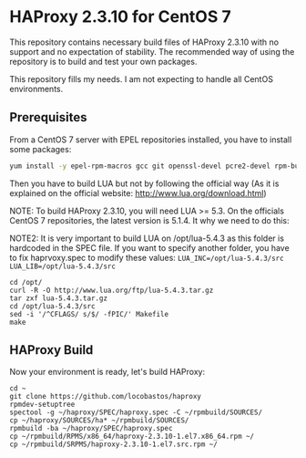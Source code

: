 # HAProxy 2.3.10 for CentOS 7

This repository contains necessary build files of HAProxy 2.3.10 with no support and no expectation of stability. The recommended way of using the repository is to build and test your own packages.

This repository fills my needs. I am not expecting to handle all CentOS environments.

## Prerequisites

From a CentOS 7 server with EPEL repositories installed, you have to install some packages:

```bash
yum install -y epel-rpm-macros gcc git openssl-devel pcre2-devel rpm-build spectool systemd-devel zlib-devel
```

Then you have to build LUA but not by following the official way (As it is explained on the official website: http://www.lua.org/download.html)

NOTE: To build HAProxy 2.3.10, you will need LUA >= 5.3. On the officials CentOS 7 repositories, the latest version is 5.1.4. It why we need to do this:

NOTE2: It is very important to build LUA on /opt/lua-5.4.3 as this folder is hardcoded in the SPEC file. If you want to specify another folder, you have to fix haprvoxy.spec to modify these values: `LUA_INC=/opt/lua-5.4.3/src LUA_LIB=/opt/lua-5.4.3/src`

```
cd /opt/
curl -R -O http://www.lua.org/ftp/lua-5.4.3.tar.gz
tar zxf lua-5.4.3.tar.gz
cd /opt/lua-5.4.3/src
sed -i '/^CFLAGS/ s/$/ -fPIC/' Makefile
make
```

## HAProxy Build

Now your environment is ready, let's build HAProxy:

```
cd ~
git clone https://github.com/locobastos/haproxy
rpmdev-setuptree
spectool -g ~/haproxy/SPEC/haproxy.spec -C ~/rpmbuild/SOURCES/
cp ~/haproxy/SOURCES/ha* ~/rpmbuild/SOURCES/
rpmbuild -ba ~/haproxy/SPEC/haproxy.spec
cp ~/rpmbuild/RPMS/x86_64/haproxy-2.3.10-1.el7.x86_64.rpm ~/
cp ~/rpmbuild/SRPMS/haproxy-2.3.10-1.el7.src.rpm ~/
```

